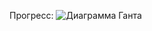Прогресс:
![Диаграмма Ганта](https://github.com/user-attachments/assets/54f25a54-3003-4849-a09a-666c39475e69)
